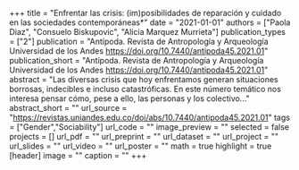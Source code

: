 +++
title = "Enfrentar las crisis: (im)posibilidades de reparación y cuidado en las sociedades contemporáneas*"
date = "2021-01-01"
authors = ["Paola Diaz", "Consuelo Biskupovic", "Alicia Marquez Murrieta"]
publication_types = ["2"]
publication = "Antípoda. Revista de Antropología y Arqueología Universidad de los Andes https://doi.org/10.7440/antipoda45.2021.01"
publication_short = "Antípoda. Revista de Antropología y Arqueología Universidad de los Andes https://doi.org/10.7440/antipoda45.2021.01"
abstract = "Las diversas crisis que hoy enfrentamos generan situaciones borrosas, indecibles e incluso catastróficas. En este número temático nos interesa pensar cómo, pese a ello, las personas y los colectivo..."
abstract_short = ""
url_source = "https://revistas.uniandes.edu.co/doi/abs/10.7440/antipoda45.2021.01"
tags = ["Gender","Sociability"]
url_code = ""
image_preview = ""
selected = false
projects = []
url_pdf = ""
url_preprint = ""
url_dataset = ""
url_project = ""
url_slides = ""
url_video = ""
url_poster = ""
math = true
highlight = true
[header]
image = ""
caption = ""
+++
